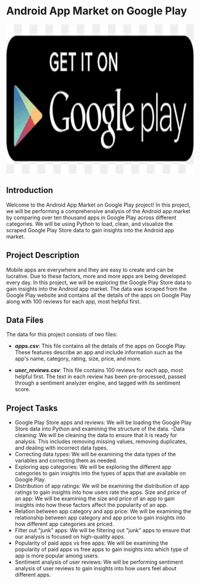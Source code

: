 # Android App Market on Google Play
<p align="center">
  <img src="https://github.com/nguneonard/Python_projects/blob/main/The%20Android%20App%20Market%20on%20Google%20Play/google%20play%20store.png"  title="hover text", width="1000" height="400">
</p>


## Introduction
Welcome to the Android App Market on Google Play project! In this project, we will be performing a comprehensive analysis of the Android app market by comparing over ten thousand apps in Google Play across different categories. We will be using Python to load, clean, and visualize the scraped Google Play Store data to gain insights into the Android app market.

## Project Description
Mobile apps are everywhere and they are easy to create and can be lucrative. Due to these factors, more and more apps are being developed every day. In this project, we will be exploring the Google Play Store data to gain insights into the Android app market. The data was scraped from the Google Play website and contains all the details of the apps on Google Play along with 100 reviews for each app, most helpful first.

## Data Files
The data for this project consists of two files:

- ***apps.csv***: This file contains all the details of the apps on Google Play. These features describe an app and include information such as the app's name, category, rating, size, price, and more.

- ***user_reviews.csv***: This file contains 100 reviews for each app, most helpful first. The text in each review has been pre-processed, passed through a sentiment analyzer engine, and tagged with its sentiment score.

## Project Tasks
- Google Play Store apps and reviews: We will be loading the Google Play Store data into Python and examining the structure of the data.
 -Data cleaning: We will be cleaning the data to ensure that it is ready for analysis. This includes removing missing values, removing duplicates, and dealing with incorrect data types.
- Correcting data types: We will be examining the data types of the variables and correcting them as needed.
- Exploring app categories: We will be exploring the different app categories to gain insights into the types of apps that are available on Google Play.
- Distribution of app ratings: We will be examining the distribution of app ratings to gain insights into how users rate the apps.
Size and price of an app: We will be examining the size and price of an app to gain insights into how these factors affect the popularity of an app.
- Relation between app category and app price: We will be examining the relationship between app category and app price to gain insights into how different app categories are priced.
- Filter out "junk" apps: We will be filtering out "junk" apps to ensure that our analysis is focused on high-quality apps.
- Popularity of paid apps vs free apps: We will be examining the popularity of paid apps vs free apps to gain insights into which type of app is more popular among users.
- Sentiment analysis of user reviews: We will be performing sentiment analysis of user reviews to gain insights into how users feel about different apps.
